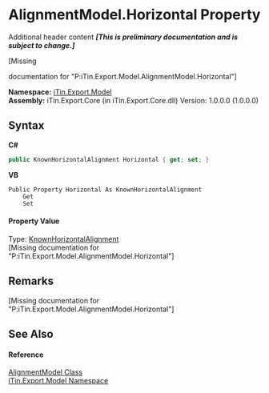 # AlignmentModel.Horizontal Property 
Additional header content _**\[This is preliminary documentation and is subject to change.\]**_

\[Missing <summary> documentation for "P:iTin.Export.Model.AlignmentModel.Horizontal"\]

**Namespace:**&nbsp;<a href="ef57ffcc-e95e-b212-5a46-9aa6f5a3511f">iTin.Export.Model</a><br />**Assembly:**&nbsp;iTin.Export.Core (in iTin.Export.Core.dll) Version: 1.0.0.0 (1.0.0.0)

## Syntax

**C#**<br />
``` C#
public KnownHorizontalAlignment Horizontal { get; set; }
```

**VB**<br />
``` VB
Public Property Horizontal As KnownHorizontalAlignment
	Get
	Set
```


#### Property Value
Type: <a href="2a1e6daa-86bd-56f9-dbd8-8078904f6a9e">KnownHorizontalAlignment</a><br />\[Missing <value> documentation for "P:iTin.Export.Model.AlignmentModel.Horizontal"\]

## Remarks
\[Missing <remarks> documentation for "P:iTin.Export.Model.AlignmentModel.Horizontal"\]

## See Also


#### Reference
<a href="659e1f6d-ea58-262c-d1d6-6dfaebf2ce8b">AlignmentModel Class</a><br /><a href="ef57ffcc-e95e-b212-5a46-9aa6f5a3511f">iTin.Export.Model Namespace</a><br />